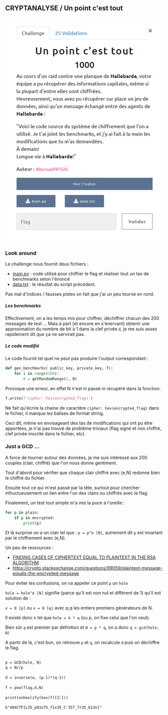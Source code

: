## CRYPTANALYSE / Un point c'est tout

<p align="center">
  <img src="img/consignes.png" />
</p>


### Look around


Le challenge nous fournit deux fichiers :
- [main.py](main.py) : code utilisé pour chiffrer le flag et réaliser tout un tas de benchmarks selon l'énoncé
- [data.txt](data.txt) : le résultat du script précédent.

Pas mal d'indices / fausses pistes on fait que j'ai un peu tourné en rond.

##### Les benchmarks

Effectivement, on a les temps mis pour chiffrer, déchiffrer chacun des 200 messages de test ... Mais à part (et encore en s'énervant) obtenir une approximation du nombre de bit à 1 dans la clef privée `d`, je me suis assez rapidement dit que ça ne servirait pas.

##### Le code modifié

Le code fournit tel quel ne peut pas produire l'output correspondant :

```python
def gen_benchmarks( public_key, private_key, f):
    for i in range(200):
        r = getRandomRange(2, N)
```

Provoque une erreur, en effet N n'est ni passé ni récupéré dans la fonction.

```python
f.write(f'cipher: hex(encrypted_flag)')
```

Ne fait qu'écrire la chaine de caractère `cipher: hex(encrypted_flag)` dans le fichier, il manque les balises de format string.

Ceci dit, même en envisageant des tas de modifications qui ont pu être apportées, je n'ai pas trouvé de problème triviaux (flag signé et non chiffré, clef privée inscrite dans le fichier, etc).


### Just a GCD ...

A force de tourner autour des données, je me suis intéressé aux 200 couples (clair, chiffré) que l'on nous donne gentiment.

Tout d'abord pour vérifier que chaque clair chiffré avec (e,N) redonne bien le chiffré du fichier.

Ensuite tout ce qui m'est passé par la tête, surtout pour chercher infructueusement un lien entre l'un des clairs ou chiffrés avec le flag.

Finalement, un test tout simple m'a mis la puce à l'oreille :

```python
for p in plain:
    if p in encrypted:
        print(p)
```

Et là surprise on a un clair tel que : `p = p^e [N]`, autrement dit `p` est invariant par le chiffrement avec (e,N).

Un peu de ressources :
- [FINDING CASES OF CIPHERTEXT EQUAL TO PLAINTEXT IN THE RSA ALGORITHM](https://shareok.org/bitstream/handle/11244/10269/Sadr_okstate_0664M_11533.pdf)
- https://crypto.stackexchange.com/questions/99059/plaintext-message-equals-the-encrypted-message

Pour éviter les confusions, on va appeler ce point `p` un `hole`

 `hole = hole^e [N]` signifie  (parce qu'il est non nul et différent de 1) qu'il est solution de :

 `x = 0 [p]` ou `x = 0 [q]` avec p,q les entiers premiers générateurs de N.

 Il existe donc `k` tel que `hole = k * q` (ou p, on fixe celui que l'on veut).

Bien sûr `q` est premier par définition et `N = p * q`, on a donc `q = gcd(hole, N)`

A partir de là, c'est bon, on retrouve `p` et `q`, on recalcule `d` puis on déchiffre le flag.

```python3

p = GCD(hole, N)
q = N//p

d = inverse(e, (p-1)*(q-1))

f = pow(flag,d,N)

print(unhexlify(hex(f)[2:]))
```

`b"404CTF{L35_p01n75_f1x35_C'357_7r35_b13n}"`
